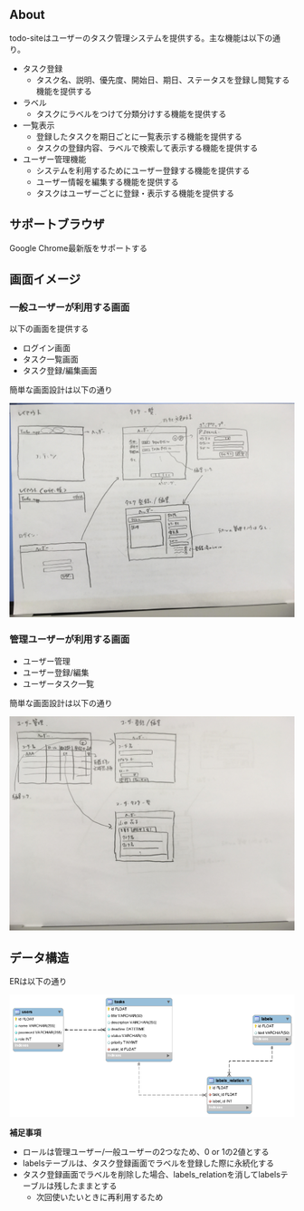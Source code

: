 ## About

todo-siteはユーザーのタスク管理システムを提供する。主な機能は以下の通り。

- タスク登録
    - タスク名、説明、優先度、開始日、期日、ステータスを登録し閲覧する機能を提供する
- ラベル
    - タスクにラベルをつけて分類分けする機能を提供する
- 一覧表示
    - 登録したタスクを期日ごとに一覧表示する機能を提供する
    - タスクの登録内容、ラベルで検索して表示する機能を提供する
- ユーザー管理機能
    - システムを利用するためにユーザー登録する機能を提供する
    - ユーザー情報を編集する機能を提供する
    - タスクはユーザーごとに登録・表示する機能を提供する

## サポートブラウザ

Google Chrome最新版をサポートする

## 画面イメージ

### 一般ユーザーが利用する画面

以下の画面を提供する

- ログイン画面
- タスク一覧画面
- タスク登録/編集画面

簡単な画面設計は以下の通り

![image](images/general_user_windows.png)

### 管理ユーザーが利用する画面

- ユーザー管理
- ユーザー登録/編集
- ユーザータスク一覧

簡単な画面設計は以下の通り

![image](images/manager_windows.png)

## データ構造

ERは以下の通り

![image](images/ER_todo_app_v2.png)

**補足事項**

- ロールは管理ユーザー/一般ユーザーの2つなため、0 or 1の2値とする
- labelsテーブルは、タスク登録画面でラベルを登録した際に永続化する
- タスク登録画面でラベルを削除した場合、labels_relationを消してlabelsテーブルは残したままとする
    - 次回使いたいときに再利用するため
